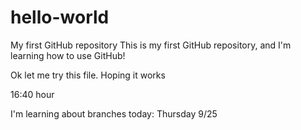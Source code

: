 # hello-world
My first GitHub repository
This is my first GitHub repository, and I'm learning how to use GitHub!


Ok let me try this file.  Hoping it works

16:40 hour

I'm learning about branches today:  Thursday 9/25